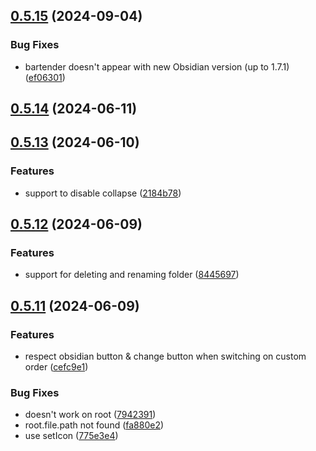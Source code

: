 ## [0.5.15](https://github.com/Mara-Li/obsidian-bartender/compare/0.5.14...0.5.15) (2024-09-04)
### Bug Fixes

* bartender doesn't appear with new Obsidian version (up to 1.7.1) ([ef06301](https://github.com/Mara-Li/obsidian-bartender/commit/ef063015a27b0fbfcb62291203918fb7b7713ab2))

## [0.5.14](https://github.com/Mara-Li/obsidian-bartender/compare/0.5.13...0.5.14) (2024-06-11)

## [0.5.13](https://github.com/Mara-Li/obsidian-bartender/compare/0.5.12...0.5.13) (2024-06-10)
### Features

* support to disable collapse ([2184b78](https://github.com/Mara-Li/obsidian-bartender/commit/2184b78ce69ea75dc735a1d5aef335ff2752148b))

## [0.5.12](https://github.com/Mara-Li/obsidian-bartender/compare/0.5.11...0.5.12) (2024-06-09)
### Features

* support for deleting and renaming folder ([8445697](https://github.com/Mara-Li/obsidian-bartender/commit/84456974311945d916fc44206e19010e96529906))

## [0.5.11](https://github.com/Mara-Li/obsidian-bartender/compare/v0.5.9...v0.5.11) (2024-06-09)
### Features

* respect obsidian button & change button when switching on custom order ([cefc9e1](https://github.com/Mara-Li/obsidian-bartender/commit/cefc9e1973248f7b99bf8c2be5b1f94331dbb311))

### Bug Fixes

* doesn't work on root ([7942391](https://github.com/Mara-Li/obsidian-bartender/commit/79423911833a2affe2447dd37f5f6271a65c1b04))
* root.file.path not found ([fa880e2](https://github.com/Mara-Li/obsidian-bartender/commit/fa880e2818f7e12c737483ed5362db8ed8d0576d))
* use setIcon ([775e3e4](https://github.com/Mara-Li/obsidian-bartender/commit/775e3e4e5d34b4cc36884900733958302450435f))